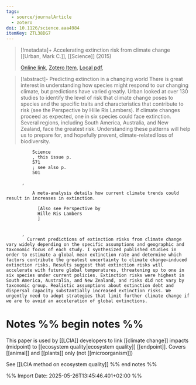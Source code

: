 ```yaml
---
tags:
  - source/journalArticle
  - zotero
doi: 10.1126/science.aaa4984
itemKey: ZTL38DG7
---
```

>[!metadata]+
> Accelerating extinction risk from climate change
> [[Urban, Mark C.]], 
> [[Science]] (2015)
> 
> [Online link](https://www.science.org/doi/10.1126/science.aaa4984), [Zotero Item](zotero://select/library/items/ZTL38DG7), [Local pdf](file://C:/Users/aburg/Documents/references/zotero/storage/LVPVC4EM/Urban2015_Acceleratingextinction.pdf), 

>[!abstract]-
>Predicting extinction in a changing world
            There is great interest in understanding how species might respond to our changing climate, but predictions have varied greatly. Urban looked at over 130 studies to identify the level of risk that climate change poses to species and the specific traits and characteristics that contribute to risk (see the Perspective by Hille Ris Lambers). If climate changes proceed as expected, one in six species could face extinction. Several regions, including South America, Australia, and New Zealand, face the greatest risk. Understanding these patterns will help us to prepare for, and hopefully prevent, climate-related loss of biodiversity.
            
              Science
              , this issue p.
              571
              ; see also p.
              501
            
          , 
            
              A meta-analysis details how current climate trends could result in increases in extinction.
              
                [Also see Perspective by
                Hille Ris Lambers
                ]
              
            
          , 
            Current predictions of extinction risks from climate change vary widely depending on the specific assumptions and geographic and taxonomic focus of each study. I synthesized published studies in order to estimate a global mean extinction rate and determine which factors contribute the greatest uncertainty to climate change–induced extinction risks. Results suggest that extinction risks will accelerate with future global temperatures, threatening up to one in six species under current policies. Extinction risks were highest in South America, Australia, and New Zealand, and risks did not vary by taxonomic group. Realistic assumptions about extinction debt and dispersal capacity substantially increased extinction risks. We urgently need to adopt strategies that limit further climate change if we are to avoid an acceleration of global extinctions.

# Notes %% begin notes %%
This paper is used by [[LCIA]] developers to link [[climate change]] impacts (midpoint) to [[ecosystem quality|ecosystem quality]] [[endpoint]].
Covers [[animal]] and [[plants]] only (not [[microorganism]])

See [[LCIA method on ecosystem quality]]
%% end notes %%




%% Import Date: 2025-05-26T13:45:46.401+02:00 %%
